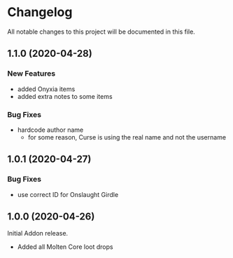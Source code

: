 # Changelog

All notable changes to this project will be documented in this file.

## 1.1.0 (2020-04-28)

### New Features

* added Onyxia items
* added extra notes to some items

### Bug Fixes

* hardcode author name
  * for some reason, Curse is using the real name and not the username

## 1.0.1 (2020-04-27)

### Bug Fixes

* use correct ID for Onslaught Girdle

## 1.0.0 (2020-04-26)

Initial Addon release.

* Added all Molten Core loot drops